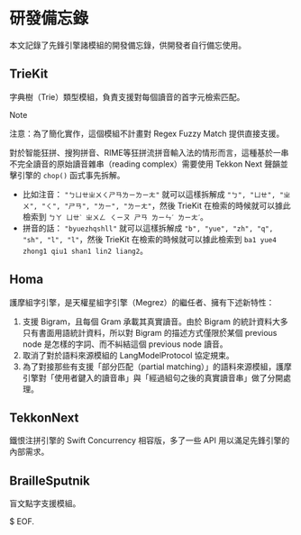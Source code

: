 # 研發備忘錄

本文記錄了先鋒引擎諸模組的開發備忘錄，供開發者自行備忘使用。

## TrieKit

字典樹（Trie）類型模組，負責支援對每個讀音的首字元檢索匹配。

> [!NOTE]
> 注意：為了簡化實作，這個模組不計畫對 Regex Fuzzy Match 提供直接支援。
> 
> 對於智能狂拼、搜狗拼音、RIME等狂拼流拼音輸入法的情形而言，這種基於一串不完全讀音的原始讀音雜串（reading complex）需要使用 Tekkon Next 聲韻並擊引擎的 `chop()` 函式事先拆解。
> - 比如注音： `"ㄅㄩㄝㄓㄨㄑㄕㄢㄌㄧㄌㄧㄤ"` 就可以這樣拆解成 `"ㄅ", "ㄩㄝ", "ㄓㄨ", "ㄑ", "ㄕㄢ", "ㄌㄧ", "ㄌㄧㄤ"`，然後 TrieKit 在檢索的時候就可以據此檢索到 `ㄅㄚ ㄩㄝˋ ㄓㄨㄥ ㄑㄧㄡ ㄕㄢ ㄌㄧㄣˊ ㄌㄧㄤˊ`。
> - 拼音的話： `"byuezhqshll"` 就可以這樣拆解成 `"b", "yue", "zh", "q", "sh", "l", "l"`，然後 TrieKit 在檢索的時候就可以據此檢索到 `ba1 yue4 zhong1 qiu1 shan1 lin2 liang2`。

## Homa

護摩組字引擎，是天權星組字引擎（Megrez）的繼任者、擁有下述新特性：

1. 支援 Bigram，且每個 Gram 承載其真實讀音。由於 Bigram 的統計資料大多只有書面用語統計資料，所以對 Bigram 的描述方式僅限於某個 previous node 是怎樣的字詞、而不糾結這個 previous node 讀音。
2. 取消了對於語料來源模組的 LangModelProtocol 協定規束。
3. 為了對接那些有支援「部分匹配（partial matching）」的語料來源模組，護摩引擎對「使用者鍵入的讀音串」與「經過組句之後的真實讀音串」做了分開處理。

## TekkonNext

鐵恨注拼引擎的 Swift Concurrency 相容版，多了一些 API 用以滿足先鋒引擎的內部需求。

## BrailleSputnik

盲文點字支援模組。

$ EOF.
